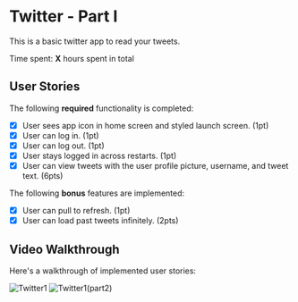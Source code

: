 # Twitter - Part I

This is a basic twitter app to read your tweets.

Time spent: **X** hours spent in total

## User Stories

The following **required** functionality is completed:

- [X] User sees app icon in home screen and styled launch screen. (1pt)
- [X] User can log in. (1pt)
- [X] User can log out. (1pt)
- [X] User stays logged in across restarts. (1pt)
- [X] User can view tweets with the user profile picture, username, and tweet text. (6pts)

The following **bonus** features are implemented:

- [X] User can pull to refresh. (1pt)
- [X] User can load past tweets infinitely. (2pts)

## Video Walkthrough

Here's a walkthrough of implemented user stories:

![Twitter1](https://user-images.githubusercontent.com/89956735/135018803-69c09764-32e3-40e5-817c-574e46233877.gif)
![Twitter1(part2)](https://user-images.githubusercontent.com/89956735/135385837-376ece08-8a76-4ba8-9bce-55335b4a9de4.gif)
